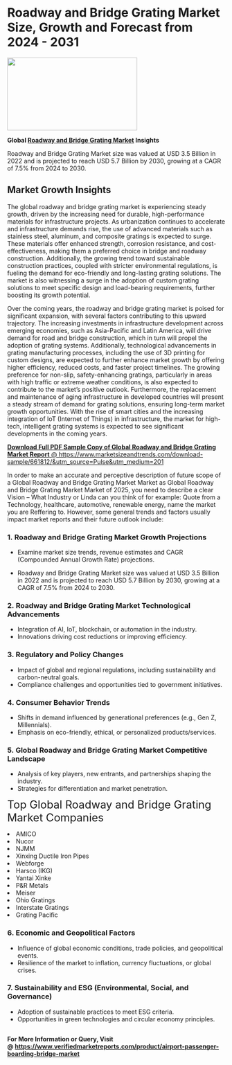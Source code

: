 <H1>Roadway and Bridge Grating Market Size, Growth and Forecast from 2024 - 2031</H1><img class="aligncenter size-medium wp-image-584254" src="https://thirdeyenews.in/wp-content/uploads/2024/09/Global-Market-Research-300x168.jpeg" alt="" width="300" height="168" /><p><strong>Global&nbsp;<a href="https://www.marketsizeandtrends.com/download-sample/661812/&amp;utm_source=Pulse&amp;utm_medium=201">Roadway and Bridge Grating Market</a> Insights</strong></p><p>Roadway and Bridge Grating Market size was valued at USD 3.5 Billion in 2022 and is projected to reach USD 5.7 Billion by 2030, growing at a CAGR of 7.5% from 2024 to 2030.</p><p><h2>Market Growth Insights</h2> <p>The global roadway and bridge grating market is experiencing steady growth, driven by the increasing need for durable, high-performance materials for infrastructure projects. As urbanization continues to accelerate and infrastructure demands rise, the use of advanced materials such as stainless steel, aluminum, and composite gratings is expected to surge. These materials offer enhanced strength, corrosion resistance, and cost-effectiveness, making them a preferred choice in bridge and roadway construction. Additionally, the growing trend toward sustainable construction practices, coupled with stricter environmental regulations, is fueling the demand for eco-friendly and long-lasting grating solutions. The market is also witnessing a surge in the adoption of custom grating solutions to meet specific design and load-bearing requirements, further boosting its growth potential.</p> <p><a href="#"></a></p> <p>Over the coming years, the roadway and bridge grating market is poised for significant expansion, with several factors contributing to this upward trajectory. The increasing investments in infrastructure development across emerging economies, such as Asia-Pacific and Latin America, will drive demand for road and bridge construction, which in turn will propel the adoption of grating systems. Additionally, technological advancements in grating manufacturing processes, including the use of 3D printing for custom designs, are expected to further enhance market growth by offering higher efficiency, reduced costs, and faster project timelines. The growing preference for non-slip, safety-enhancing gratings, particularly in areas with high traffic or extreme weather conditions, is also expected to contribute to the market’s positive outlook. Furthermore, the replacement and maintenance of aging infrastructure in developed countries will present a steady stream of demand for grating solutions, ensuring long-term market growth opportunities. With the rise of smart cities and the increasing integration of IoT (Internet of Things) in infrastructure, the market for high-tech, intelligent grating systems is expected to see significant developments in the coming years.</p> <p><a href="#"></p><p><span class=""><strong>Download Full PDF Sample Copy of Global Roadway and Bridge Grating Market Report</strong> @ <a href="https://www.marketsizeandtrends.com/download-sample/661812/&amp;utm_source=Pulse&amp;utm_medium=201" target="_blank">https://www.marketsizeandtrends.com/download-sample/661812/&amp;utm_source=Pulse&amp;utm_medium=201</a></span></p><p>In order to make an accurate and perceptive description of future scope of a Global&nbsp;Roadway and Bridge Grating Market Market as Global&nbsp;Roadway and Bridge Grating Market Market of 2025, you need to describe a clear Vision &ndash; What Industry or Linda can you think of for example: Quote from a Technology, healthcare, automotive, renewable energy, name the market you are Reffering to. However, some general trends and factors usually impact market reports and their future outlook include:</p><h3>1.&nbsp;<strong>Roadway and Bridge Grating Market Growth Projections</strong></h3><ul><li>Examine market size trends, revenue estimates and CAGR (Compounded Annual Growth Rate) projections.</li><li><p>Roadway and Bridge Grating Market size was valued at USD 3.5 Billion in 2022 and is projected to reach USD 5.7 Billion by 2030, growing at a CAGR of 7.5% from 2024 to 2030.</p></li></ul><h3>2.&nbsp;<strong>Roadway and Bridge Grating Market Technological Advancements</strong></h3><ul><li>Integration of AI, IoT, blockchain, or automation in the industry.</li><li>Innovations driving cost reductions or improving efficiency.</li></ul><h3>3.&nbsp;<strong>Regulatory and Policy Changes</strong></h3><ul><li>Impact of global and regional regulations, including sustainability and carbon-neutral goals.</li><li>Compliance challenges and opportunities tied to government initiatives.</li></ul><h3>4.&nbsp;<strong>Consumer Behavior Trends</strong></h3><ul><li>Shifts in demand influenced by generational preferences (e.g., Gen Z, Millennials).</li><li>Emphasis on eco-friendly, ethical, or personalized products/services.</li></ul><h3>5.&nbsp;<strong>Global Roadway and Bridge Grating Market Competitive Landscape</strong></h3><ul><li>Analysis of key players, new entrants, and partnerships shaping the industry.</li><li>Strategies for differentiation and market penetration.</li></ul><p data-pm-slice="1 1 []"><span style="color: inherit; font-family: inherit; font-size: 25px;">Top Global Roadway and Bridge Grating Market Companies</span></p><div class="" data-test-id=""><p><li>AMICO</li><li> Nucor</li><li> NJMM</li><li> Xinxing Ductile Iron Pipes</li><li> Webforge</li><li> Harsco (IKG)</li><li> Yantai Xinke</li><li> P&R Metals</li><li> Meiser</li><li> Ohio Gratings</li><li> Interstate Gratings</li><li> Grating Pacific</li></p></div><h3>6.&nbsp;<strong>Economic and Geopolitical Factors</strong></h3><ul><li>Influence of global economic conditions, trade policies, and geopolitical events.</li><li>Resilience of the market to inflation, currency fluctuations, or global crises.</li></ul><h3>7.&nbsp;<strong>Sustainability and ESG (Environmental, Social, and Governance)</strong></h3><ul><li>Adoption of sustainable practices to meet ESG criteria.</li><li>Opportunities in green technologies and circular economy principles.</li></ul><h2><strong style="font-size: 14px;">For More Information or Query, Visit @&nbsp;</strong><a style="background-color: #ffffff; font-size: 14px;" href="https://www.marketsizeandtrends.com/report/roadway-and-bridge-grating-market/" target="_blank">https://www.verifiedmarketreports.com/product/airport-passenger-boarding-bridge-market</a></h2>
